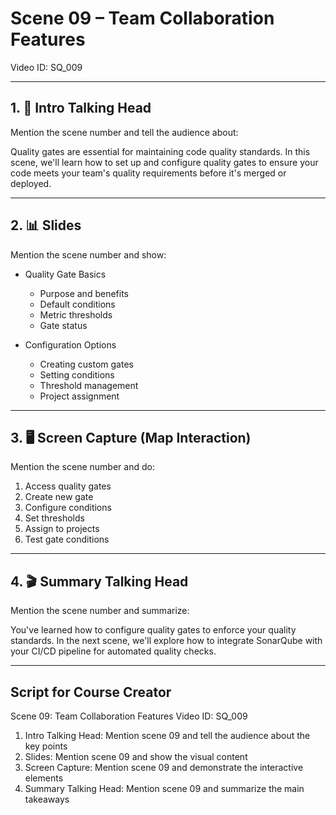 # Scene 09 – Team Collaboration Features
Video ID: SQ_009

---

## 1. 🎥 Intro Talking Head
Mention the scene number and tell the audience about:

Quality gates are essential for maintaining code quality standards. In this scene, we'll learn how to set up and configure quality gates to ensure your code meets your team's quality requirements before it's merged or deployed.

---

## 2. 📊 Slides
Mention the scene number and show:

- Quality Gate Basics
  - Purpose and benefits
  - Default conditions
  - Metric thresholds
  - Gate status

- Configuration Options
  - Creating custom gates
  - Setting conditions
  - Threshold management
  - Project assignment

---

## 3. 🖥️ Screen Capture (Map Interaction)
Mention the scene number and do:

1. Access quality gates
2. Create new gate
3. Configure conditions
4. Set thresholds
5. Assign to projects
6. Test gate conditions

---

## 4. 🎬 Summary Talking Head
Mention the scene number and summarize:

You've learned how to configure quality gates to enforce your quality standards. In the next scene, we'll explore how to integrate SonarQube with your CI/CD pipeline for automated quality checks.

---

## Script for Course Creator
Scene 09: Team Collaboration Features
Video ID: SQ_009

1. Intro Talking Head: Mention scene 09 and tell the audience about the key points
2. Slides: Mention scene 09 and show the visual content
3. Screen Capture: Mention scene 09 and demonstrate the interactive elements
4. Summary Talking Head: Mention scene 09 and summarize the main takeaways
